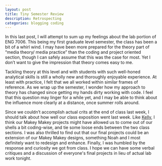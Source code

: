 ```yaml
---
layout: post
title: Tiny Semester Review
description: Retrospecting
categories: blogging coding
---
```

In this last post, I will attempt to sum up my feelings about the lab portion of ENG 7006. This being my first graduate level semester, the class has been a bit of a whirl wind. I may have been more prepared for the theory part of “media theory/ media practice” than the coding and project oriented section, though I can safely assume that this was the case for most. Yet I don’t want to give the impression that theory comes easy to me.

Tackling theory at this level and with students with such well-honed analytical skills is still a wholly new and thoroughly enjoyable experience.
At least with practice, I felt that we all worked within similar frames of reference. As we wrap up the semester, I wonder how my approach to theory has changed since getting my hands dirty working with code. I feel that this question may linger for a while yet, and I may be able to think about the influence more clearly at a distance, once summer rolls around.

Since we couldn’t accomplish actual crits at the end of class last week, I should talk about how well our class exposition went last week. Like [Kelly](http://kellypolasek.github.io/blog/2016-04-14/coding-blog.html), I think our Makey Makey projects might have allowed us to come out of our shells a bit coding-wise, and tie some loose ends between the two class sections. I was also thrilled to find out that our final projects could be an extension of our Makey Makey designs, something Noah and I most definitely want to redesign and enhance. Finally, I was humbled by the response and curiosity we got from class. I hope we can have some verbal critiques and a discussion of everyone's final projects in lieu of actual lab work tonight. 

